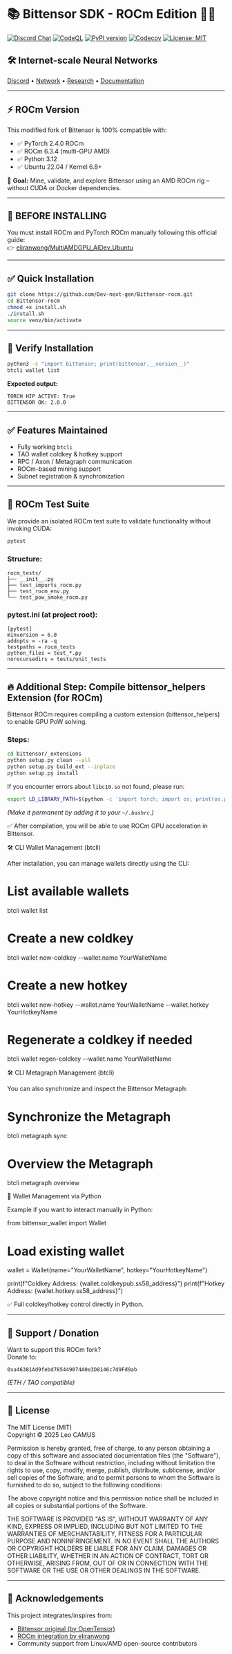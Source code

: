 # 📚 Bittensor SDK - ROCm Edition 🫠🔦

[![Discord Chat](https://img.shields.io/discord/308323056592486420.svg)](https://discord.gg/bittensor) [![CodeQL](https://github.com/opentensor/bittensor/actions/workflows/github-code-scanning/codeql/badge.svg)](https://github.com/opentensor/bittensor/actions) [![PyPI version](https://badge.fury.io/py/bittensor.svg)](https://badge.fury.io/py/bittensor) [![Codecov](https://codecov.io/gh/opentensor/bittensor/graph/badge.svg)](https://app.codecov.io/gh/opentensor/bittensor) [![License: MIT](https://img.shields.io/badge/License-MIT-yellow.svg)](https://opensource.org/licenses/MIT)

## 🛠️ Internet-scale Neural Networks

[Discord](https://discord.gg/bittensor) • [Network](https://taostats.io/) • [Research](https://bittensor.com/whitepaper) • [Documentation](https://docs.bittensor.com)

---

## ⚡ ROCm Version

This modified fork of Bittensor is 100% compatible with:

- ✅ PyTorch 2.4.0 ROCm
- ✅ ROCm 6.3.4 (multi-GPU AMD)
- ✅ Python 3.12
- ✅ Ubuntu 22.04 / Kernel 6.8+

🎯 **Goal:** Mine, validate, and explore Bittensor using an AMD ROCm rig – without CUDA or Docker dependencies.

---

## 🚨 BEFORE INSTALLING

You must install ROCm and PyTorch ROCm manually following this official guide:  
👉 [eliranwong/MultiAMDGPU_AIDev_Ubuntu](https://github.com/eliranwong/MultiAMDGPU_AIDev_Ubuntu)

---

## ✅ Quick Installation

```bash
git clone https://github.com/Dev-next-gen/Bittensor-rocm.git
cd Bittensor-rocm
chmod +x install.sh
./install.sh
source venv/bin/activate
```

---

## 🧪 Verify Installation

```bash
python3 -c "import bittensor; print(bittensor.__version__)"
btcli wallet list
```

**Expected output:**

```
TORCH HIP ACTIVE: True
BITTENSOR OK: 2.0.0
```

---

## ✅ Features Maintained

- Fully working `btcli`
- TAO wallet coldkey & hotkey support
- RPC / Axon / Metagraph communication
- ROCm-based mining support
- Subnet registration & synchronization

---

## 🧪 ROCm Test Suite

We provide an isolated ROCm test suite to validate functionality without invoking CUDA:

```bash
pytest
```

### Structure:

```text
rocm_tests/
├── __init__.py
├── test_imports_rocm.py
├── test_rocm_env.py
└── test_pow_smoke_rocm.py
```

### pytest.ini (at project root):

```text
[pytest]
minversion = 6.0
addopts = -ra -q
testpaths = rocm_tests
python_files = test_*.py
norecursedirs = tests/unit_tests
```

---

## 🔥 Additional Step: Compile bittensor_helpers Extension (for ROCm)

Bittensor ROCm requires compiling a custom extension (bittensor_helpers) to enable GPU PoW solving.

### Steps:

```bash
cd bittensor/_extensions
python setup.py clean --all
python setup.py build_ext --inplace
python setup.py install
```

If you encounter errors about `libc10.so` not found, please run:

```bash
export LD_LIBRARY_PATH=$(python -c 'import torch; import os; print(os.path.join(os.path.dirname(torch.__file__), "lib"))'):$LD_LIBRARY_PATH
```

*(Make it permanent by adding it to your `~/.bashrc`.)*

✅ After compilation, you will be able to use ROCm GPU acceleration in Bittensor.

🛠️ CLI Wallet Management (btcli)

After installation, you can manage wallets directly using the CLI:

# List available wallets
btcli wallet list

# Create a new coldkey
btcli wallet new-coldkey --wallet.name YourWalletName

# Create a new hotkey
btcli wallet new-hotkey --wallet.name YourWalletName --wallet.hotkey YourHotkeyName

# Regenerate a coldkey if needed
btcli wallet regen-coldkey --wallet.name YourWalletName

🛠️ CLI Metagraph Management (btcli)

You can also synchronize and inspect the Bittensor Metagraph:

# Synchronize the Metagraph
btcli metagraph sync

# Overview the Metagraph
btcli metagraph overview

🧪 Wallet Management via Python

Example if you want to interact manually in Python:

from bittensor_wallet import Wallet

# Load existing wallet
wallet = Wallet(name="YourWalletName", hotkey="YourHotkeyName")

print(f"Coldkey Address: {wallet.coldkeypub.ss58_address}")
print(f"Hotkey Address: {wallet.hotkey.ss58_address}")

✅ Full coldkey/hotkey control directly in Python.

---

## 💖 Support / Donation

Want to support this ROCm fork?  
Donate to:

```
0xa46381Ad9febd785449074A0e3D8146c7d9Fd9ab
```
*(ETH / TAO compatible)*

---

## 📜 License

The MIT License (MIT)  
Copyright © 2025 Leo CAMUS

Permission is hereby granted, free of charge, to any person obtaining a copy of this software and associated documentation files (the "Software"), to deal in the Software without restriction, including without limitation the rights to use, copy, modify, merge, publish, distribute, sublicense, and/or sell copies of the Software, and to permit persons to whom the Software is furnished to do so, subject to the following conditions:

The above copyright notice and this permission notice shall be included in all copies or substantial portions of the Software.

THE SOFTWARE IS PROVIDED "AS IS", WITHOUT WARRANTY OF ANY KIND, EXPRESS OR IMPLIED, INCLUDING BUT NOT LIMITED TO THE WARRANTIES OF MERCHANTABILITY, FITNESS FOR A PARTICULAR PURPOSE AND NONINFRINGEMENT. IN NO EVENT SHALL THE AUTHORS OR COPYRIGHT HOLDERS BE LIABLE FOR ANY CLAIM, DAMAGES OR OTHER LIABILITY, WHETHER IN AN ACTION OF CONTRACT, TORT OR OTHERWISE, ARISING FROM, OUT OF OR IN CONNECTION WITH THE SOFTWARE OR THE USE OR OTHER DEALINGS IN THE SOFTWARE.

---

## 🙏 Acknowledgements

This project integrates/inspires from:

- [Bittensor original (by OpenTensor)](https://github.com/opentensor/bittensor)
- [ROCm integration by eliranwong](https://github.com/eliranwong/MultiAMDGPU_AIDev_Ubuntu)
- Community support from Linux/AMD open-source contributors
